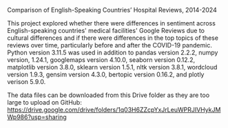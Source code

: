 Comparison of English-Speaking Countries’ Hospital Reviews, 2014-2024

This project explored whether there were differences in sentiment across English-speaking countries' medical facilities' Google Reviews due to cultural differences 
and if there were differences in the top topics of these reviews over time, particularly before and after the COVID-19 pandemic. Python version 3.11.5 was used in addition to pandas version 2.2.2, numpy version, 1.24.1, googlemaps version 4.10.0, seaborn version 0.12.2, matplotlib version 3.8.0, sklearn version 1.5.1, nltk version 3.8.1, wordcloud version 1.9.3, gensim version 4.3.0, bertopic version 0.16.2, and plotly verison 5.9.0.

The data files can be downloaded from this Drive folder as they are too large to upload on GitHub: 
https://drive.google.com/drive/folders/1q03H6ZZcpYxJrLeuWPRJIVHykJMWp986?usp=sharing
